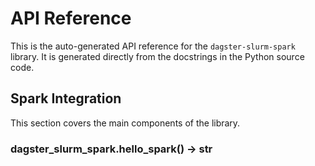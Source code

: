 # API Reference

This is the auto-generated API reference for the `dagster-slurm-spark` library.
It is generated directly from the docstrings in the Python source code.

## Spark Integration

This section covers the main components of the library.

<a id="module-dagster_slurm_spark"></a>

### dagster_slurm_spark.hello_spark() → str
